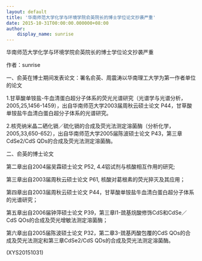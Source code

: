 ```yaml
---
layout: default
title: '华南师范大学化学与环境学院俞英院长的博士学位论文抄袭严重'
date: 2015-10-31T00:00:00.000000+08:00
author:
    display_name: sunrise
---
```


华南师范大学化学与环境学院俞英院长的博士学位论文抄袭严重

作者：sunrise

一、俞英在博士期间发表论文：署名俞英、周震涛以华南理工大学为第一作者单位的论文

1.甘草酸单铵盐-牛血清蛋白超分子体系的荧光光谱研究（光谱学与光谱分析，2005,25,1456-1459），出自华南师范大学2003届周秋云硕士论文 P44，甘草酸单铵盐牛血清白蛋白超分子体系的光谱研究。

2.核壳纳米晶二硒化镉／硫化镉的合成及荧光法测定溶菌酶（分析化学，2005,33,650-652），出自华南师范大学2005届陈波硕士论文 P43，第三章CdSe2/CdS QDs的合成及荧光法测定溶菌酶。

二、俞英的博士论文

第二章出自2004届吴霖硕士论文 P52, 4.4铝试剂与核酸相互作用的研究;

第三章出自2003届周秋云硕士论文 P61, 核酸对葛根素的荧光猝灭及其应用；

第四章出自2003届周秋云硕士论文 P44，甘草酸单铵盐牛血清白蛋白超分子体系的光谱研究；

第五章出自2006届钟萍硕士论文 P39，第三章l1-巯基烷酸修饰CdS和CdSe／CdS QOs的合成及荧光增敏法测定溶菌酶；

第六章出自2005届陈波硕士论文 P32，第二章3-巯基丙酸包覆的CdS QOs的合成及荧光法测定和第三章CdSe2/CdS QDs的合成及荧光法测定溶菌酶。

(XYS20151031)

